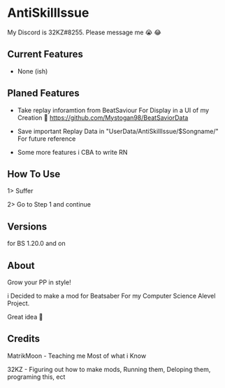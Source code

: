 # AntiSkillIssue
My Discord is 32KZ#8255. Please message me 😭 😂

## Current Features

- None (ish)

## Planed Features
- Take replay inforamtion from BeatSaviour For Display in a UI of my Creation 🙌 https://github.com/Mystogan98/BeatSaviorData

- Save important Replay Data in "UserData/AntiSkillIssue/$Songname/" For future reference

- Some more features i CBA to write RN

## How To Use

1> Suffer

2> Go to Step 1 and continue

## Versions
for BS 1.20.0 and on


## About

Grow your PP in style! 

i Decided to make a mod for Beatsaber For my Computer Science Alevel Project. 

Great idea 🥶

## Credits

MatrikMoon - Teaching me Most of what i Know

32KZ - Figuring out how to make mods, Running them, Deloping them, programing this, ect
